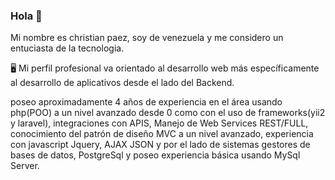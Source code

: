 ### Hola 👋

Mi nombre es christian paez, soy de venezuela y me considero un entuciasta de la tecnologia.

:desktop_computer: Mi perfil profesional va orientado al desarrollo web más específicamente al desarrollo de aplicativos desde el lado del Backend.



poseo aproximadamente 4 años de experiencia en el área usando php(POO) a un nivel avanzado desde 0 como con el uso de frameworks(yii2 y laravel), integraciones con APIS, Manejo de Web Services REST/FULL, conocimiento del patrón de diseño MVC a un nivel avanzado, experiencia con javascript Jquery, AJAX JSON y por el lado de sistemas gestores de bases de datos, PostgreSql y poseo experiencia básica usando MySql Server.
<!--
**chpaez18/chpaez18** is a ✨ _special_ ✨ repository because its `README.md` (this file) appears on your GitHub profile.

Here are some ideas to get you started:

- 🔭 I’m currently working on ...
- 🌱 I’m currently learning ...
- 👯 I’m looking to collaborate on ...
- 🤔 I’m looking for help with ...
- 💬 Ask me about ...
- 📫 How to reach me: ...
- 😄 Pronouns: ...
- ⚡ Fun fact: ...
-->

